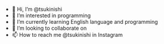 - 👋 Hi, I’m @tsukinishi
- 👀 I’m interested in programming
- 🌱 I’m currently learning English language and programming 
- 💞️ I’m looking to collaborate on 
- 📫 How to reach me @tsukinishi in Instagram


<!---
tsukinishi/tsukinishi is a ✨ special ✨ repository because its `README.md` (this file) appears on your GitHub profile.
You can click the Preview link to take a look at your changes.
--->
